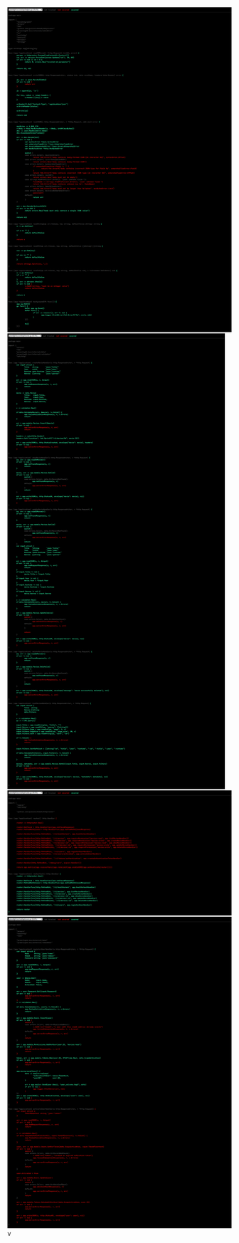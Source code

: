 <img src="https://github.com/fedenko03/go-tasks/blob/main/greenlight/img1.png">
<img src="https://github.com/fedenko03/go-tasks/blob/main/greenlight/img2.png">
<img src="https://github.com/fedenko03/go-tasks/blob/main/greenlight/img3.png">
<img src="https://github.com/fedenko03/go-tasks/blob/main/greenlight/img4.png">
v